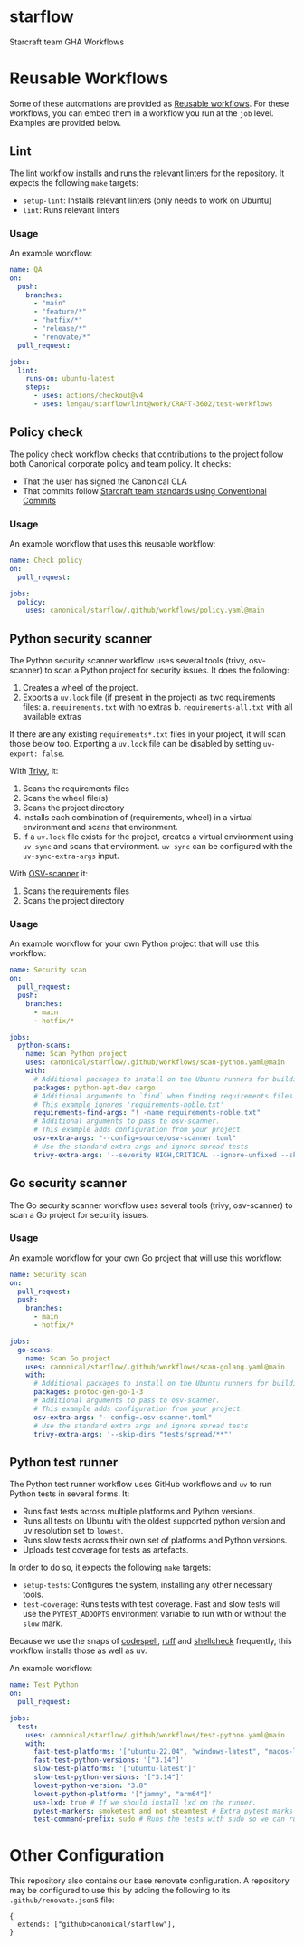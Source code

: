 # starflow

Starcraft team GHA Workflows

# Reusable Workflows

Some of these automations are provided as [Reusable workflows](https://docs.github.com/en/actions/sharing-automations/reusing-workflows).
For these workflows, you can embed them in a workflow you run at the `job` level.
Examples are provided below.

## Lint

The lint workflow installs and runs the relevant linters for the repository. It expects the following
`make` targets:

- `setup-lint`: Installs relevant linters (only needs to work on Ubuntu)
- `lint`: Runs relevant linters

### Usage

An example workflow:

```yaml
name: QA
on:
  push:
    branches:
      - "main"
      - "feature/*"
      - "hotfix/*"
      - "release/*"
      - "renovate/*"
  pull_request:

jobs:
  lint:
    runs-on: ubuntu-latest
    steps:
      - uses: actions/checkout@v4
      - uses: lengau/starflow/lint@work/CRAFT-3602/test-workflows
```

## Policy check

The policy check workflow checks that contributions to the project follow both Canonical corporate policy
and team policy. It checks:

- That the user has signed the Canonical CLA
- That commits follow [Starcraft team standards using Conventional Commits](https://github.com/canonical/starbase/blob/main/HACKING.rst#commits)

### Usage

An example workflow that uses this reusable workflow:

```yaml
name: Check policy
on:
  pull_request:

jobs:
  policy:
    uses: canonical/starflow/.github/workflows/policy.yaml@main
```

## Python security scanner

The Python security scanner workflow uses several tools (trivy, osv-scanner) to scan a
Python project for security issues. It does the following:

1. Creates a wheel of the project.
2. Exports a `uv.lock` file (if present in the project) as two requirements files:
   a. `requirements.txt` with no extras
   b. `requirements-all.txt` with all available extras

If there are any existing `requirements*.txt` files in your project, it will scan those
below too. Exporting a `uv.lock` file can be disabled by setting `uv-export: false`.

With [Trivy](https://github.com/aquasecurity/trivy), it:

1. Scans the requirements files
2. Scans the wheel file(s)
3. Scans the project directory
4. Installs each combination of (requirements, wheel) in a virtual environment and scans that environment.
5. If a `uv.lock` file exists for the project, creates a virtual environment using `uv sync` and
   scans that environment. `uv sync` can be configured with the `uv-sync-extra-args` input.

With [OSV-scanner](https://google.github.io/osv-scanner/) it:

1. Scans the requirements files
2. Scans the project directory

### Usage

An example workflow for your own Python project that will use this workflow:

```yaml
name: Security scan
on:
  pull_request:
  push:
    branches:
      - main
      - hotfix/*

jobs:
  python-scans:
    name: Scan Python project
    uses: canonical/starflow/.github/workflows/scan-python.yaml@main
    with:
      # Additional packages to install on the Ubuntu runners for building
      packages: python-apt-dev cargo
      # Additional arguments to `find` when finding requirements files.
      # This example ignores 'requirements-noble.txt'
      requirements-find-args: "! -name requirements-noble.txt"
      # Additional arguments to pass to osv-scanner.
      # This example adds configuration from your project.
      osv-extra-args: "--config=source/osv-scanner.toml"
      # Use the standard extra args and ignore spread tests
      trivy-extra-args: '--severity HIGH,CRITICAL --ignore-unfixed --skip-dirs "tests/spread/**"'
```

## Go security scanner

The Go security scanner workflow uses several tools (trivy, osv-scanner) to scan a
Go project for security issues.

### Usage

An example workflow for your own Go project that will use this workflow:

```yaml
name: Security scan
on:
  pull_request:
  push:
    branches:
      - main
      - hotfix/*

jobs:
  go-scans:
    name: Scan Go project
    uses: canonical/starflow/.github/workflows/scan-golang.yaml@main
    with:
      # Additional packages to install on the Ubuntu runners for building
      packages: protoc-gen-go-1-3
      # Additional arguments to pass to osv-scanner.
      # This example adds configuration from your project.
      osv-extra-args: "--config=.osv-scanner.toml"
      # Use the standard extra args and ignore spread tests
      trivy-extra-args: '--skip-dirs "tests/spread/**"'
```

## Python test runner

The Python test runner workflow uses GitHub workflows and `uv` to run Python tests in
several forms. It:

- Runs fast tests across multiple platforms and Python versions.
- Runs all tests on Ubuntu with the oldest supported python version and uv resolution
  set to `lowest`.
- Runs slow tests across their own set of platforms and Python versions.
- Uploads test coverage for tests as artefacts.

In order to do so, it expects the following `make` targets:

- `setup-tests`: Configures the system, installing any other necessary tools.
- `test-coverage`: Runs tests with test coverage. Fast and slow tests will use the
  `PYTEST_ADDOPTS` environment variable to run with or without the `slow` mark.

Because we use the snaps of [codespell](https://snapcraft.io/codespell),
[ruff](https://snapcraft.io/ruff) and [shellcheck](https://snapcraft.io/shellcheck)
frequently, this workflow installs those as well as uv.

An example workflow:

```yaml
name: Test Python
on:
  pull_request:

jobs:
  test:
    uses: canonical/starflow/.github/workflows/test-python.yaml@main
    with:
      fast-test-platforms: '["ubuntu-22.04", "windows-latest", "macos-latest"]'
      fast-test-python-versions: '["3.14"]'
      slow-test-platforms: '["ubuntu-latest"]'
      slow-test-python-versions: '["3.14"]'
      lowest-python-version: "3.8"
      lowest-python-platform: '["jammy", "arm64"]'
      use-lxd: true # If we should install lxd on the runner.
      pytest-markers: smoketest and not steamtest # Extra pytest marks to set, for example to break up large test sets
      test-command-prefix: sudo # Runs the tests with sudo so we can run as root.
```

# Other Configuration

This repository also contains our base renovate configuration. A repository may be
configured to use this by adding the following to its `.github/renovate.json5` file:

```json5
{
  extends: ["github>canonical/starflow"],
}
```

